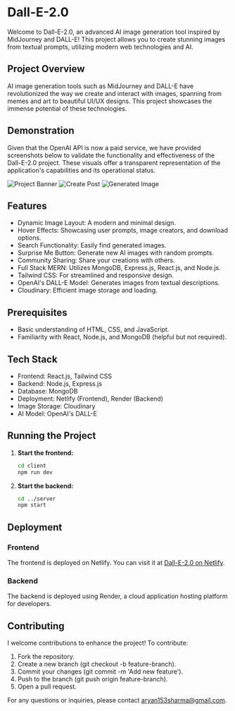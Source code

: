 # Dall-E-2.0

Welcome to Dall-E-2.0, an advanced AI image generation tool inspired by MidJourney and DALL-E! This project allows you to create stunning images from textual prompts, utilizing modern web technologies and AI.

## Project Overview

AI image generation tools such as MidJourney and DALL-E have revolutionized the way we create and interact with images, spanning from memes and art to beautiful UI/UX designs. This project showcases the immense potential of these technologies.

## Demonstration

Given that the OpenAI API is now a paid service, we have provided screenshots below to validate the functionality and effectiveness of the Dall-E-2.0 project. These visuals offer a transparent representation of the application's capabilities and its operational status.

![Project Banner](https://github.com/DeepAryanSharma/dall-e/blob/main/home.png)
![Create Post](https://github.com/DeepAryanSharma/dall-e/blob/main/create_page.png)
![Generated Image](https://github.com/DeepAryanSharma/dall-e/blob/main/image_generation.png)

## Features

- Dynamic Image Layout: A modern and minimal design.
- Hover Effects: Showcasing user prompts, image creators, and download options.
- Search Functionality: Easily find generated images.
- Surprise Me Button: Generate new AI images with random prompts.
- Community Sharing: Share your creations with others.
- Full Stack MERN: Utilizes MongoDB, Express.js, React.js, and Node.js.
- Tailwind CSS: For streamlined and responsive design.
- OpenAI's DALL-E Model: Generates images from textual descriptions.
- Cloudinary: Efficient image storage and loading.

## Prerequisites

- Basic understanding of HTML, CSS, and JavaScript.
- Familiarity with React, Node.js, and MongoDB (helpful but not required).

## Tech Stack

- Frontend: React.js, Tailwind CSS
- Backend: Node.js, Express.js
- Database: MongoDB
- Deployment: Netlify (Frontend), Render (Backend)
- Image Storage: Cloudinary
- AI Model: OpenAI's DALL-E

## Running the Project

1. **Start the frontend:**
   ```bash
   cd client
   npm run dev
   ```

2. **Start the backend:**
   ```bash
   cd ../server
   npm start
   ```
   

## Deployment

### Frontend

The frontend is deployed on Netlify. You can visit it at [Dall-E-2.0 on Netlify](https://dall-e-ver2.netlify.app/create-post).

### Backend

The backend is deployed using Render, a cloud application hosting platform for developers.

## Contributing

I welcome contributions to enhance the project! To contribute:

1. Fork the repository.
2. Create a new branch (git checkout -b feature-branch).
3. Commit your changes (git commit -m 'Add new feature').
4. Push to the branch (git push origin feature-branch).
5. Open a pull request.


For any questions or inquiries, please contact [aryan153sharma@gmail.com](mailto:aryan153sharma@gmail.com).
